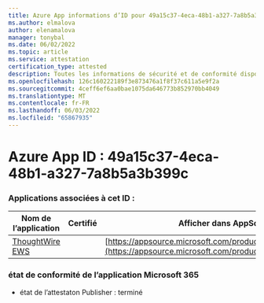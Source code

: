 ```yaml
---
title: Azure App informations d’ID pour 49a15c37-4eca-48b1-a327-7a8b5a3b399c
ms.author: elmalova
author: elenamalova
manager: tonybal
ms.date: 06/02/2022
ms.topic: article
ms.service: attestation
certification_type: attested
description: Toutes les informations de sécurité et de conformité disponibles pour 49a15c37-4eca-48b1-a327-7a8b5a3b399c.
ms.openlocfilehash: 126c160222189f3e873476a1f8f37c611a5e9f2a
ms.sourcegitcommit: 4ceff6ef6aa0bae1075da646773b852970bb4049
ms.translationtype: MT
ms.contentlocale: fr-FR
ms.lasthandoff: 06/03/2022
ms.locfileid: "65867935"
---
```

# <a name="azure-app-id-49a15c37-4eca-48b1-a327-7a8b5a3b399c"></a>Azure App ID : 49a15c37-4eca-48b1-a327-7a8b5a3b399c


### <a name="apps-associated-with-this-id"></a>Applications associées à cet ID :
| **Nom de l’application** | **Certifié** | **Afficher dans AppSource** |
|--------------|---------------|-----------------------|
| [ThoughtWire EWS](../forward/WA200003239.md) |  | [https://appsource.microsoft.com/product/office/WA200003239](https://appsource.microsoft.com/product/office/WA200003239) |

### <a name="microsoft-365-app-compliance-status"></a>état de conformité de l’application Microsoft 365
- état de l’attestaton Publisher : terminé
